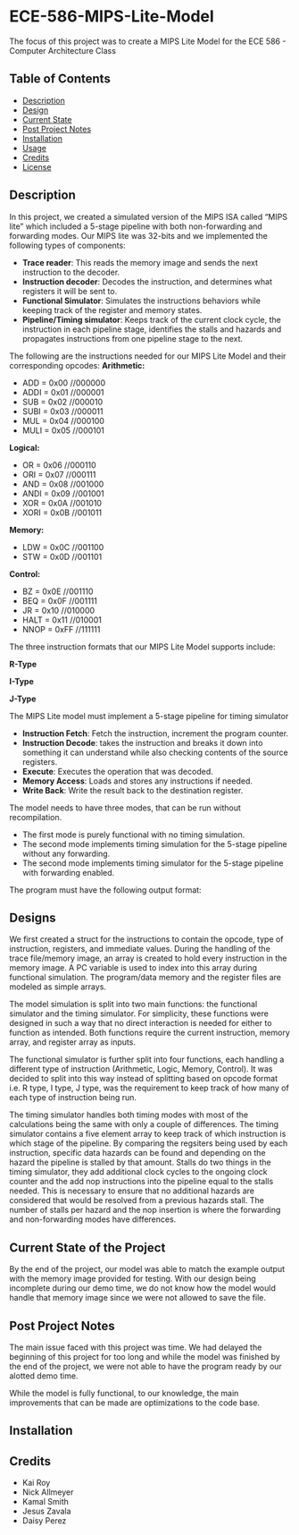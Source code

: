# ECE-586-MIPS-Lite-Model
The focus of this project was to create a MIPS Lite Model for the ECE 586 - Computer Architecture Class

<!-- Insert Image Here -->

<!-- LINK SUMMARY VIDEO SOMEWHERE IN THE README!! -->

## Table of Contents

- [Description](#description)
- [Design](#design)
- [Current State](#current-state-of-the-project)
- [Post Project Notes](#post-project-notes)
- [Installation](#installation) <!-- Should I have Installation and Usage above or below the Design, Current State, Changes, etc? -->
- [Usage](#usage)
- [Credits](#credits)
- [License](#license)

## Description

In this project, we created a simulated version of the MIPS ISA called “MIPS lite” which included a 5-stage pipeline with both non-forwarding and forwarding modes. 
Our MIPS lite was 32-bits and we implemented the following types of components:
 
- **Trace reader**: This reads the memory image and sends the next instruction to the decoder.
- **Instruction decoder**: Decodes the instruction, and determines what registers it will be sent to.
- **Functional Simulator**: Simulates the instructions behaviors while keeping track of the register and memory states. 
- **Pipeline/Timing simulator**: Keeps track of the current clock cycle, the instruction in each pipeline stage, identifies the stalls and hazards and propagates instructions from one pipeline stage to the next.

<!-- Instruction Formatting -->
The following are the instructions needed for our MIPS Lite Model and their corresponding opcodes: 
**Arithmetic:**
- ADD	= 0x00 	//000000
- ADDI	= 0x01 	//000001
- SUB	= 0x02 	//000010
- SUBI	= 0x03 	//000011
- MUL	= 0x04 	//000100
- MULI	= 0x05 	//000101

**Logical:**
- OR	= 0x06	//000110
- ORI	= 0x07 	//000111
- AND	= 0x08 	//001000
- ANDI	= 0x09 	//001001
- XOR	= 0x0A 	//001010
- XORI	= 0x0B 	//001011

**Memory:**
- LDW	= 0x0C 	//001100
- STW	= 0x0D 	//001101

**Control:**
- BZ	= 0x0E 	//001110
- BEQ	= 0x0F 	//001111
- JR	= 0x10 	//010000
- HALT	= 0x11  //010001
- NNOP	= 0xFF  //111111

The three instruction formats that our MIPS Lite Model supports include:

**R-Type**

<!-- Insert Image of Format? -->

**I-Type**

<!-- Insert Image of Format? -->

**J-Type**

<!-- Insert Image of Format? -->


<!-- Pipeline structure -->
The MIPS Lite model must implement a 5-stage pipeline for timing simulator

- **Instruction Fetch**: Fetch the instruction, increment the program counter.
- **Instruction Decode**: takes the instruction and breaks it down into something it can understand while also checking contents of the source registers.
- **Execute**: Executes the operation that was decoded.
- **Memory Access**: Loads and stores any instructions if needed.
- **Write Back**: Write the result back to the destination register.

<!-- Modes -->
The model needs to have three modes, that can be run without recompilation.
- The first mode is purely functional with no timing simulation.
- The second mode implements timing simulation for the 5-stage pipeline without any forwarding. 
- The second mode implements timing simulator for the 5-stage pipeline with forwarding enabled. 

<!-- Output Format -->
The program must have the following output format:

<!-- Insert Image of Format? -->


## Designs

<!-- Create a Block Diagram of the System?-->
<!-- ![System Block Diagram](Assets/ECE%2044x%20Block%20Diagram.png) -->

<!-- Design Implementation Choices-->
We first created a struct for the instructions to contain the opcode, type of instruction, registers, and immediate values. During the handling of the trace file/memory image, an array is created to hold every instruction in the memory image. A PC variable is used to index into this array during functional simulation. The program/data memory and the register files are modeled as simple arrays. 

The model simulation is split into two main functions: the functional simulator and the timing simulator. For simplicity, these functions were designed in such a way that no direct interaction is needed for either to function as intended. Both functions require the current instruction, memory array, and register array as inputs. 

The functional simulator is further split into four functions, each handling a different type of instruction (Arithmetic, Logic, Memory, Control). It was decided to split into this way instead of splitting based on opcode format i.e. R type, I type, J type, was the requirement to keep track of how many of each type of instruction being run. 

The timing simulator handles both timing modes with most of the calculations being the same with only a couple of differences. The timing simulator contains a five element array to keep track of which instruction is which stage of the pipeline. By comparing the regsiters being used by each instruction, specific data hazards can be found and depending on the hazard the pipeline is stalled by that amount. Stalls do two things in the timing simulator, they add additional clock cycles to the ongoing clock counter and the add nop instructions into the pipeline equal to the stalls needed. This is necessary to ensure that no additional hazards are considered that would be resolved from a previous hazards stall. The number of stalls per hazard and the nop insertion is where the forwarding and non-forwarding modes have differences. 


## Current State of the Project

By the end of the project, our model was able to match the example output with the memory image provided for testing. With our design being incomplete during our demo time, we do not know how the model would handle that memory image since we were not allowed to save the file. 

## Post Project Notes

The main issue faced with this project was time. We had delayed the beginning of this project for too long and while the model was finished by the end of the project, we were not able to have the program ready by our alotted demo time. 

While the model is fully functional, to our knowledge, the main improvements that can be made are optimizations to the code base. 


## Installation

<!-- Specify what the primary c file is -->
<!-- Potential reorganize repo and divert the other files into an archive folder -->



<!--
## Usage

Provide instructions and examples for use. Include screenshots as needed.

To add a screenshot, create an `assets/images` folder in your repository and upload your screenshot to it. Then, using the relative filepath, add it to your README using the following syntax:

    ```md
    ![alt text](assets/images/screenshot.png)
    ```

## Features

If your project has a lot of features, list them here.

## Tests

-->

## Credits

<!-- List your collaborators, if any, with links to their GitHub profiles. -->
- Kai Roy
- Nick Allmeyer
- Kamal Smith
- Jesus Zavala
- Daisy Perez

